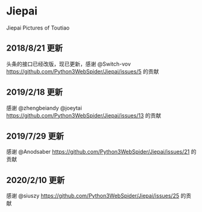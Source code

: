 # Jiepai

Jiepai Pictures of Toutiao

## 2018/8/21 更新

头条的接口已经改版，现已更新，感谢 @Switch-vov https://github.com/Python3WebSpider/Jiepai/issues/5 的贡献

## 2019/2/18 更新

感谢 @zhengbeiandy @joeytai https://github.com/Python3WebSpider/Jiepai/issues/13 的贡献

## 2019/7/29 更新

感谢 @Anodsaber https://github.com/Python3WebSpider/Jiepai/issues/21 的贡献

## 2020/2/10 更新

感谢 @siuszy https://github.com/Python3WebSpider/Jiepai/issues/25 的贡献
